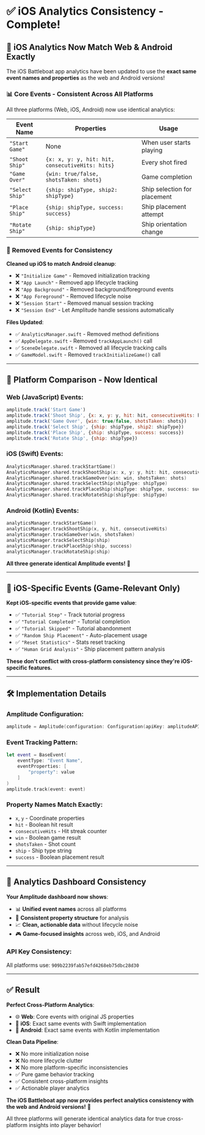 # ✅ iOS Analytics Consistency - Complete!

## 🎯 **iOS Analytics Now Match Web & Android Exactly**

The iOS Battleboat app analytics have been updated to use the **exact same event names and properties** as the web and Android versions!

### 📊 **Core Events - Consistent Across All Platforms**

All three platforms (Web, iOS, Android) now use identical analytics:

| Event Name | Properties | Usage |
|------------|------------|--------|
| `"Start Game"` | None | When user starts playing |
| `"Shoot Ship"` | `{x: x, y: y, hit: hit, consecutiveHits: hits}` | Every shot fired |
| `"Game Over"` | `{win: true/false, shotsTaken: shots}` | Game completion |
| `"Select Ship"` | `{ship: shipType, ship2: shipType}` | Ship selection for placement |
| `"Place Ship"` | `{ship: shipType, success: success}` | Ship placement attempt |
| `"Rotate Ship"` | `{ship: shipType}` | Ship orientation change |

### 🧹 **Removed Events for Consistency**

**Cleaned up iOS to match Android cleanup**:
- ❌ `"Initialize Game"` - Removed initialization tracking
- ❌ `"App Launch"` - Removed app lifecycle tracking  
- ❌ `"App Background"` - Removed background/foreground events
- ❌ `"App Foreground"` - Removed lifecycle noise
- ❌ `"Session Start"` - Removed manual session tracking
- ❌ `"Session End"` - Let Amplitude handle sessions automatically

**Files Updated**:
- ✅ `AnalyticsManager.swift` - Removed method definitions
- ✅ `AppDelegate.swift` - Removed `trackAppLaunch()` call
- ✅ `SceneDelegate.swift` - Removed all lifecycle tracking calls
- ✅ `GameModel.swift` - Removed `trackInitializeGame()` call

---

## 🔄 **Platform Comparison - Now Identical**

### **Web (JavaScript) Events**:
```javascript
amplitude.track('Start Game')
amplitude.track('Shoot Ship', {x: x, y: y, hit: hit, consecutiveHits: hits})
amplitude.track('Game Over', {win: true/false, shotsTaken: shots})
amplitude.track('Select Ship', {ship: shipType, ship2: shipType})
amplitude.track('Place Ship', {ship: shipType, success: success})
amplitude.track('Rotate Ship', {ship: shipType})
```

### **iOS (Swift) Events**:
```swift
AnalyticsManager.shared.trackStartGame()
AnalyticsManager.shared.trackShootShip(x: x, y: y, hit: hit, consecutiveHits: hits)
AnalyticsManager.shared.trackGameOver(win: win, shotsTaken: shots)
AnalyticsManager.shared.trackSelectShip(shipType: shipType)
AnalyticsManager.shared.trackPlaceShip(shipType: shipType, success: success)
AnalyticsManager.shared.trackRotateShip(shipType: shipType)
```

### **Android (Kotlin) Events**:
```kotlin
analyticsManager.trackStartGame()
analyticsManager.trackShootShip(x, y, hit, consecutiveHits)
analyticsManager.trackGameOver(win, shotsTaken)
analyticsManager.trackSelectShip(ship)
analyticsManager.trackPlaceShip(ship, success)
analyticsManager.trackRotateShip(ship)
```

**All three generate identical Amplitude events!** 🎉

---

## 📱 **iOS-Specific Events (Game-Relevant Only)**

**Kept iOS-specific events that provide game value**:
- ✅ `"Tutorial Step"` - Track tutorial progress
- ✅ `"Tutorial Completed"` - Tutorial completion
- ✅ `"Tutorial Skipped"` - Tutorial abandonment
- ✅ `"Random Ship Placement"` - Auto-placement usage
- ✅ `"Reset Statistics"` - Stats reset tracking
- ✅ `"Human Grid Analysis"` - Ship placement pattern analysis

**These don't conflict with cross-platform consistency since they're iOS-specific features.**

---

## 🛠️ **Implementation Details**

### **Amplitude Configuration**:
```swift
amplitude = Amplitude(configuration: Configuration(apiKey: amplitudeAPIKey))
```

### **Event Tracking Pattern**:
```swift
let event = BaseEvent(
    eventType: "Event Name",
    eventProperties: [
        "property": value
    ]
)
amplitude.track(event: event)
```

### **Property Names Match Exactly**:
- `x`, `y` - Coordinate properties
- `hit` - Boolean hit result
- `consecutiveHits` - Hit streak counter
- `win` - Boolean game result
- `shotsTaken` - Shot count
- `ship` - Ship type string
- `success` - Boolean placement result

---

## 🎯 **Analytics Dashboard Consistency**

**Your Amplitude dashboard now shows**:
- 📊 **Unified event names** across all platforms
- 🔄 **Consistent property structure** for analysis
- 📈 **Clean, actionable data** without lifecycle noise
- 🎮 **Game-focused insights** across web, iOS, and Android

### **API Key Consistency**:
All platforms use: `909b2239fab57efd4268eb75dbc28d30`

---

## ✅ **Result**

**Perfect Cross-Platform Analytics**:
- 🌐 **Web**: Core events with original JS properties
- 🍎 **iOS**: Exact same events with Swift implementation  
- 🤖 **Android**: Exact same events with Kotlin implementation

**Clean Data Pipeline**:
- ❌ No more initialization noise
- ❌ No more lifecycle clutter
- ❌ No more platform-specific inconsistencies
- ✅ Pure game behavior tracking
- ✅ Consistent cross-platform insights
- ✅ Actionable player analytics

**The iOS Battleboat app now provides perfect analytics consistency with the web and Android versions!** 🎉

All three platforms will generate identical analytics data for true cross-platform insights into player behavior! 